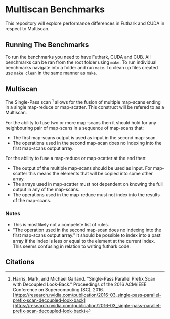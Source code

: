 # Multiscan Benchmarks
This repository will explore performance differences in Futhark  and CUDA in respect to Multiscan.

## Running The Benchmarks

To run the benchmarks you need to have Futhark, CUDA and CUB.
All benchmarks can be ran from the root folder using `make`.
To run individual benchmarks navigate into a folder and run `make`.
To clean up files created use `make clean` in the same manner as `make`.

## Multiscan
The Single-Pass scan [^1] allows for the fusion of multiple  map-scans ending in a single map-reduce or map-scatter. This construct will be refered to as a Multiscan.

For the ability to fuse two or more map-scans then it should hold for any neighbouring pair of map-scans in a sequence of map-scans that:
* The first map-scans output is used as input in the second map-scan.
* The operations used in the second map-scan does no indexing into the first map-scans output array. 

For the ability to fuse a map-reduce or map-scatter at the end then:
* The output of the multiple map-scans should be used as input. For map-scatter this means the elements that will be copied into some other array.
* The arrays used in map-scatter must not dependent on knowing the full output in any of the map-scans.
* The operations used in the map-reduce must not index into the results of the map-scans.

### Notes
* This is mostlikely not a compelete list of rules.
* "The operation used in the second map-scan does no indexing into the first map-scans output array." It should be possible to index into a past array if the index is less or equal to the element at the current index. This seems confusing in relation to writing futhark code.

## Citations
[^1]: Harris, Mark, and Michael Garland. "Single-Pass Parallel Prefix Scan with Decoupled Look-Back." Proceedings of the 2016 ACM/IEEE Conference on Supercomputing (SC), 2016. [https://research.nvidia.com/publication/2016-03_single-pass-parallel-prefix-scan-decoupled-look-back](https://research.nvidia.com/publication/2016-03_single-pass-parallel-prefix-scan-decoupled-look-back)
